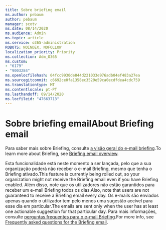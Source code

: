```yaml
---
title: Sobre briefing email
ms.author: pebaum
author: pebaum
manager: scotv
ms.date: 08/14/2020
ms.audience: Admin
ms.topic: article
ms.service: o365-administration
ROBOTS: NOINDEX, NOFOLLOW
localization_priority: Priority
ms.collection: Adm_O365
ms.custom:
- "6179"
- "9003284"
ms.openlocfilehash: 04fcc9930de844d221033e976adb04ef483a27ea
ms.sourcegitcommit: c6692ce0fa1358ec3529e59ca0ecdfdea4cdc759
ms.translationtype: MT
ms.contentlocale: pt-PT
ms.lasthandoff: 09/14/2020
ms.locfileid: "47663713"
---
```

# <a name="about-briefing-email"></a><span data-ttu-id="1939b-102">Sobre briefing email</span><span class="sxs-lookup"><span data-stu-id="1939b-102">About Briefing email</span></span>

<span data-ttu-id="1939b-103">Para saber mais sobre Briefing, consulte [a visão geral do e-mail briefing](https://docs.microsoft.com/briefing/be-overview).</span><span class="sxs-lookup"><span data-stu-id="1939b-103">To learn more about Briefing, see [Briefing email overview](https://docs.microsoft.com/briefing/be-overview).</span></span>  

<span data-ttu-id="1939b-104">Esta funcionalidade está neste momento a ser lançada, pelo que a sua organização poderá não receber o e-mail Briefing, mesmo que tenha o Briefing ativado.</span><span class="sxs-lookup"><span data-stu-id="1939b-104">This feature is currently being rolled out, so your organization might not receive the Briefing email even if you have Briefing enabled.</span></span> <span data-ttu-id="1939b-105">Além disso, note que os utilizadores não estão garantidos para receber um e-mail Briefing todos os dias.</span><span class="sxs-lookup"><span data-stu-id="1939b-105">Also, note that users are not guaranteed to receive a Briefing email every day.</span></span> <span data-ttu-id="1939b-106">Os e-mails são enviados apenas quando o utilizador tem pelo menos uma sugestão accível para esse dia em particular.</span><span class="sxs-lookup"><span data-stu-id="1939b-106">The emails are sent only when the user has at least one actionable suggestion for that particular day.</span></span> <span data-ttu-id="1939b-107">Para mais informações, consulte [perguntas frequentes para o e-mail Briefing](https://docs.microsoft.com/briefing/be-faqs).</span><span class="sxs-lookup"><span data-stu-id="1939b-107">For more info, see [Frequently asked questions for the Briefing email](https://docs.microsoft.com/briefing/be-faqs).</span></span>